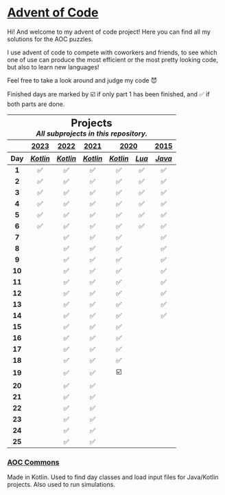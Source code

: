 # [Advent of Code](https://adventofcode.com/about)

Hi! And welcome to my advent of code project! Here you can find all my solutions for the AOC puzzles.

I use advent of code to compete with coworkers and friends, to see which one of use can produce the most efficient or
the most pretty looking code, but also to learn new languages!

Feel free to take a look around and judge my code 😈

Finished days are marked by ☑️ if only part 1 has been finished, and ✅ if both parts
are done.

<table>
<thead>
<tr>
<th colspan="7" style="text-align: center">
<h2 style="padding: 0; margin: 0">Projects</h2>
<i>All subprojects in this repository.</i>
</th>
</tr>

<tr>
<th></th>
<th style="text-align: center"><a href="https://adventofcode.com/2023">2023</a></th>
<th style="text-align: center"><a href="https://adventofcode.com/2022">2022</a></th>
<th style="text-align: center"><a href="https://adventofcode.com/2021">2021</a></th>
<th style="text-align: center" colspan="2"><a href="https://adventofcode.com/2020">2020</a></th>
<th style="text-align: center"><a href="https://adventofcode.com/2015">2015</a></th>
</tr>

<tr>
<th>Day</th>
<th style="text-align: center"><a href="2023/kotlin"><i>Kotlin</i></a></th>
<th style="text-align: center"><a href="2022/kotlin"><i>Kotlin</i></a></th>
<th style="text-align: center"><a href="2021/kotlin"><i>Kotlin</i></a></th>
<th style="text-align: center"><a href="2020/kotlin"><i>Kotlin</i></a></th>
<th style="text-align: center"><a href="2020/lua"><i>Lua</i></a></th>
<th style="text-align: center"><a href="2015"><i>Java</i></a></th>
</tr>
</thead>

<tbody>
<tr>
<td style="text-align: center"><b>1</b></td>
<td style="text-align: center">✅</td>
<td style="text-align: center">✅</td>
<td style="text-align: center">✅</td>
<td style="text-align: center">✅</td>
<td style="text-align: center">✅</td>
<td style="text-align: center">✅</td>
</tr>

<tr>
<td style="text-align: center"><b>2</b></td>
<td style="text-align: center">✅</td>
<td style="text-align: center">✅</td>
<td style="text-align: center">✅</td>
<td style="text-align: center">✅</td>
<td style="text-align: center">✅</td>
<td style="text-align: center">✅</td>
</tr>

<tr>
<td style="text-align: center"><b>3</b></td>
<td style="text-align: center">✅</td>
<td style="text-align: center">✅</td>
<td style="text-align: center">✅</td>
<td style="text-align: center">✅</td>
<td style="text-align: center">✅</td>
<td style="text-align: center">✅</td>
</tr>

<tr>
<td style="text-align: center"><b>4</b></td>
<td style="text-align: center">✅</td>
<td style="text-align: center">✅</td>
<td style="text-align: center">✅</td>
<td style="text-align: center">✅</td>
<td style="text-align: center">✅</td>
<td style="text-align: center">✅</td>
</tr>

<tr>
<td style="text-align: center"><b>5</b></td>
<td style="text-align: center">✅</td>
<td style="text-align: center">✅</td>
<td style="text-align: center">✅</td>
<td style="text-align: center">✅</td>
<td style="text-align: center">✅</td>
<td style="text-align: center">✅</td>
</tr>

<tr>
<td style="text-align: center"><b>6</b></td>
<td style="text-align: center">✅</td>
<td style="text-align: center">✅</td>
<td style="text-align: center">✅</td>
<td style="text-align: center">✅</td>
<td style="text-align: center">✅</td>
<td style="text-align: center">✅</td>
</tr>

<tr>
<td style="text-align: center"><b>7</b></td>
<td style="text-align: center"></td>
<td style="text-align: center">✅</td>
<td style="text-align: center">✅</td>
<td style="text-align: center">✅</td>
<td style="text-align: center"></td>
<td style="text-align: center">✅</td>
</tr>

<tr>
<td style="text-align: center"><b>8</b></td>
<td style="text-align: center"></td>
<td style="text-align: center">✅</td>
<td style="text-align: center">✅</td>
<td style="text-align: center">✅</td>
<td style="text-align: center"></td>
<td style="text-align: center">✅</td>
</tr>

<tr>
<td style="text-align: center"><b>9</b></td>
<td style="text-align: center"></td>
<td style="text-align: center">✅</td>
<td style="text-align: center">✅</td>
<td style="text-align: center">✅</td>
<td style="text-align: center"></td>
<td style="text-align: center">✅</td>
</tr>

<tr>
<td style="text-align: center"><b>10</b></td>
<td style="text-align: center"></td>
<td style="text-align: center">✅</td>
<td style="text-align: center">✅</td>
<td style="text-align: center">✅</td>
<td style="text-align: center"></td>
<td style="text-align: center">✅</td>
</tr>

<tr>
<td style="text-align: center"><b>11</b></td>
<td style="text-align: center"></td>
<td style="text-align: center">✅</td>
<td style="text-align: center">✅</td>
<td style="text-align: center">✅</td>
<td style="text-align: center"></td>
<td style="text-align: center">✅</td>
</tr>

<tr>
<td style="text-align: center"><b>12</b></td>
<td style="text-align: center"></td>
<td style="text-align: center">✅</td>
<td style="text-align: center">✅</td>
<td style="text-align: center">✅</td>
<td style="text-align: center"></td>
<td style="text-align: center">✅</td>
</tr>

<tr>
<td style="text-align: center"><b>13</b></td>
<td style="text-align: center"></td>
<td style="text-align: center">✅</td>
<td style="text-align: center">✅</td>
<td style="text-align: center">✅</td>
<td style="text-align: center"></td>
<td style="text-align: center">✅</td>
</tr>

<tr>
<td style="text-align: center"><b>14</b></td>
<td style="text-align: center"></td>
<td style="text-align: center">✅</td>
<td style="text-align: center">✅</td>
<td style="text-align: center">✅</td>
<td style="text-align: center"></td>
<td style="text-align: center">✅</td>
</tr>

<tr>
<td style="text-align: center"><b>15</b></td>
<td style="text-align: center"></td>
<td style="text-align: center">✅</td>
<td style="text-align: center">✅</td>
<td style="text-align: center">✅</td>
<td style="text-align: center"></td>
<td style="text-align: center"></td>
</tr>

<tr>
<td style="text-align: center"><b>16</b></td>
<td style="text-align: center"></td>
<td style="text-align: center">✅</td>
<td style="text-align: center">✅</td>
<td style="text-align: center">✅</td>
<td style="text-align: center"></td>
<td style="text-align: center"></td>
</tr>

<tr>
<td style="text-align: center"><b>17</b></td>
<td style="text-align: center"></td>
<td style="text-align: center">✅</td>
<td style="text-align: center">✅</td>
<td style="text-align: center">✅</td>
<td style="text-align: center"></td>
<td style="text-align: center"></td>
</tr>

<tr>
<td style="text-align: center"><b>18</b></td>
<td style="text-align: center"></td>
<td style="text-align: center">✅</td>
<td style="text-align: center">✅</td>
<td style="text-align: center">✅</td>
<td style="text-align: center"></td>
<td style="text-align: center"></td>
</tr>

<tr>
<td style="text-align: center"><b>19</b></td>
<td style="text-align: center"></td>
<td style="text-align: center">✅</td>
<td style="text-align: center">✅</td>
<td style="text-align: center">☑️</td>
<td style="text-align: center"></td>
<td style="text-align: center"></td>
</tr>

<tr>
<td style="text-align: center"><b>20</b></td>
<td style="text-align: center"></td>
<td style="text-align: center">✅</td>
<td style="text-align: center">✅</td>
<td style="text-align: center"></td>
<td style="text-align: center"></td>
<td style="text-align: center"></td>
</tr>

<tr>
<td style="text-align: center"><b>21</b></td>
<td style="text-align: center"></td>
<td style="text-align: center">✅</td>
<td style="text-align: center">✅</td>
<td style="text-align: center"></td>
<td style="text-align: center"></td>
<td style="text-align: center"></td>
</tr>

<tr>
<td style="text-align: center"><b>22</b></td>
<td style="text-align: center"></td>
<td style="text-align: center">✅</td>
<td style="text-align: center">✅</td>
<td style="text-align: center"></td>
<td style="text-align: center"></td>
<td style="text-align: center"></td>
</tr>

<tr>
<td style="text-align: center"><b>23</b></td>
<td style="text-align: center"></td>
<td style="text-align: center">✅</td>
<td style="text-align: center">✅</td>
<td style="text-align: center"></td>
<td style="text-align: center"></td>
<td style="text-align: center"></td>
</tr>

<tr>
<td style="text-align: center"><b>24</b></td>
<td style="text-align: center"></td>
<td style="text-align: center">✅</td>
<td style="text-align: center">✅</td>
<td style="text-align: center"></td>
<td style="text-align: center"></td>
<td style="text-align: center"></td>
</tr>

<tr>
<td style="text-align: center"><b>25</b></td>
<td style="text-align: center"></td>
<td style="text-align: center">✅</td>
<td style="text-align: center">✅</td>
<td style="text-align: center"></td>
<td style="text-align: center"></td>
<td style="text-align: center"></td>
</tr>
</tbody>
</table>

### [AOC Commons](aoc-commons)

Made in Kotlin. Used to find day classes and load input files for Java/Kotlin projects. Also used to run simulations.
